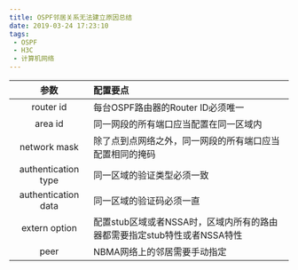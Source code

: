 ```yaml
---
title: OSPF邻居关系无法建立原因总结
date: 2019-03-24 17:23:10
tags:
 - OSPF
 - H3C
 - 计算机网络
---
```


| 参数 | 配置要点 |
| :----: | :---- |
| router id | 每台OSPF路由器的Router ID必须唯一 |
| area id | 同一网段的所有端口应当配置在同一区域内 |
| network mask | 除了点到点网络之外，同一网段的所有端口应当配置相同的掩码 |
| authentication type | 同一区域的验证类型必须一致 |
| authentication data | 同一区域的验证码必须一直 |
| extern option | 配置stub区域或者NSSA时，区域内所有的路由器都需要指定stub特性或者NSSA特性 |
| peer | NBMA网络上的邻居需要手动指定 |

